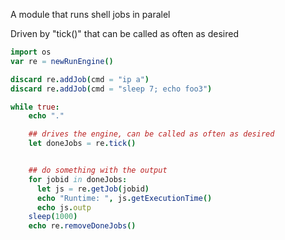 A module that runs shell jobs in paralel

Driven by "tick()" that can be called as often as desired


```nim
import os
var re = newRunEngine()

discard re.addJob(cmd = "ip a")
discard re.addJob(cmd = "sleep 7; echo foo3")

while true:
    echo "."

    ## drives the engine, can be called as often as desired
    let doneJobs = re.tick() 


    ## do something with the output
    for jobid in doneJobs: 
      let js = re.getJob(jobid)
      echo "Runtime: ", js.getExecutionTime()
      echo js.outp
    sleep(1000)
    echo re.removeDoneJobs()
```
